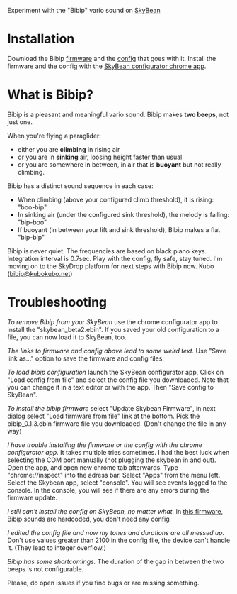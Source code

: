 Experiment with the "Bibip" vario sound on [SkyBean](https://github.com/fhorinek/SkyBean)

Installation
============
Download the Bibip [firmware](https://raw.githubusercontent.com/kubotron/BiBean/master/bibip_0.1.3.ebin) and the [config](https://raw.githubusercontent.com/kubotron/BiBean/master/config-black-keys.sbc) that goes with it. Install the firmware and the config with the [SkyBean configurator chrome app](https://chrome.google.com/webstore/detail/skybean-configurator/njolekdacakglgbnpmeldongebgldnhd?hl=en). 

What is Bibip?
==============
Bibip is a pleasant and meaningful vario sound. Bibip makes **two beeps**, not just one.

When you're flying a paraglider: 
* either you are **climbing** in rising air
* or you are in **sinking** air, loosing height faster than usual
* or you are somewhere in between, in air that is **buoyant** but not really climbing. 

Bibip has a distinct sound sequence in each case:
* When climbing (above your configured climb threshold), it is rising: "boo-bip" 
* In sinking air (under the configured sink threshold), the melody is falling: "bip-boo"
* If buoyant (in between your lift and sink threshold), Bibip makes a flat "bip-bip"

Bibip is never quiet. The frequencies are based on black piano keys. Integration interval is 0.7sec. Play with the config, fly safe, stay tuned. I'm moving on to the SkyDrop platform for next steps with Bibip now. 
Kubo (bibip@kubokubo.net) 

Troubleshooting
===============
*To remove Bibip from your SkyBean* use the chrome configurator app to install the "skybean_beta2.ebin". If you saved your old configuration to a file, you can now load it to SkyBean, too.

*The links to firmware and config above lead to some weird text.* Use "Save link as..." option to save the firmware and config files. 

*To load bibip configuration* launch the SkyBean configurator app, Click on "Load config from file" and select the config file you downloaded. Note that you can change it in a text editor or with the app. Then "Save config to SkyBean".   

*To install the bibip firmware* select "Update Skybean Firmware", in next dialog select "Load firmware from file" link at the bottom. Pick the bibip_0.1.3.ebin firmware file you downloaded. (Don't change the file in any way)

*I have trouble installing the firmware or the config with the chrome configurator app.* It takes multiple tries sometimes. I had the best luck when selecting the COM port manually (not plugging the skybean in and out). Open the app, and open new chrome tab afterwards. Type "chrome://inspect" into the adress bar. Select "Apps" from the menu left. Select the Skybean app, select "console". You will see events logged to the console. In the console, you will see if there are any errors during the firmware update.

*I still can't install the config on SkyBean, no matter what.* In [this firmware](https://raw.githubusercontent.com/kubotron/BiBean/master/bibip_0.1.3.hardcoded.ebin), Bibip sounds are hardcoded, you don't need any config

*I edited the config file and now my tones and durations are all messed up.* Don't use values greater than 2100 in the config file, the device can't handle it. (They lead to integer overflow.)

*Bibip has some shortcomings.* The duration of the gap in between the two beeps is not configurable. 

Please, do open issues if you find bugs or are missing something. 


